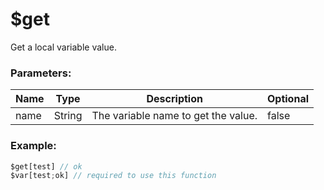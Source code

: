 # $get
Get a local variable value.

### Parameters:
| Name        | Type        | Description                          | Optional |
| ----------- | ----------- | ------------------------------------ | -------- |
| name        | String      | The variable name to get the value.  | false    |

### Example:
```js
$get[test] // ok
$var[test;ok] // required to use this function
```
